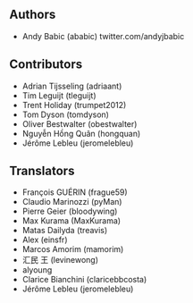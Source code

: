 ## Authors

* Andy Babic (ababic)
  twitter.com/andyjbabic


## Contributors

* Adrian Tijsseling (adriaant)
* Tim Leguijt (tleguijt)
* Trent Holiday (trumpet2012)
* Tom Dyson (tomdyson)
* Oliver Bestwalter (obestwalter)
* Nguyễn Hồng Quân (hongquan)
* Jérôme Lebleu (jeromelebleu)


## Translators

* François GUÉRIN (frague59)
* Claudio Marinozzi (pyMan)
* Pierre Geier (bloodywing)
* Max Kurama (MaxKurama)
* Matas Dailyda (treavis)
* Alex (einsfr)
* Marcos Amorim (mamorim)
* 汇民 王 (levinewong)
* alyoung
* Clarice Bianchini (claricebbcosta)
* Jérôme Lebleu (jeromelebleu)

